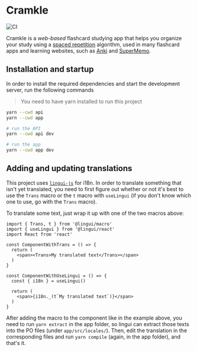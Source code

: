 # Cramkle

![CI](https://github.com/cramkle/cramkle/workflows/CI/badge.svg?branch=master)

Cramkle is a *web-based* flashcard studying app that helps you
organize your study using a [spaced repetition](https://en.wikipedia.org/wiki/Spaced_repetition)
algorithm, used in many flashcard apps and learning websites, such as
[Anki](https://apps.ankiweb.net/) and [SuperMemo](https://www.supermemo.com/).

## Installation and startup

In order to install the required dependencies and
start the development server, run the following commands

> You need to have yarn installed to run this project

```sh
yarn --cwd api
yarn --cwd app

# run the API
yarn --cwd api dev

# run the app
yarn --cwd app dev
```

## Adding and updating translations

This project uses [`lingui-js`](https://github.com/lingui/js-lingui) for i18n. In order
to translate something that isn't yet translated, you need to first figure out whether or not
it's best to use the `Trans` macro or the `t` macro with `useLingui` (if you don't know which
one to use, go with the `Trans` macro).

To translate some text, just wrap it up with one of the two macros above:

```tsx
import { Trans, t } from '@lingui/macro'
import { useLingui } from '@lingui/react'
import React from 'react'

const ComponentWithTrans = () => {
  return (
    <span><Trans>My translated text</Trans></span>
  )
}

const ComponentWithUseLingui = () => {
  const { i18n } = useLingui()

  return (
    <span>{i18n._(t`My translated text`)}</span>
  )
}
```

After adding the macro to the component like in the example above, you need to run `yarn extract`
in the app folder, so lingui can extract those texts into the PO files (under `app/src/locales/`).
Then, edit the translation in the corresponding files and run `yarn compile` (again, in the app folder),
and that's it.
